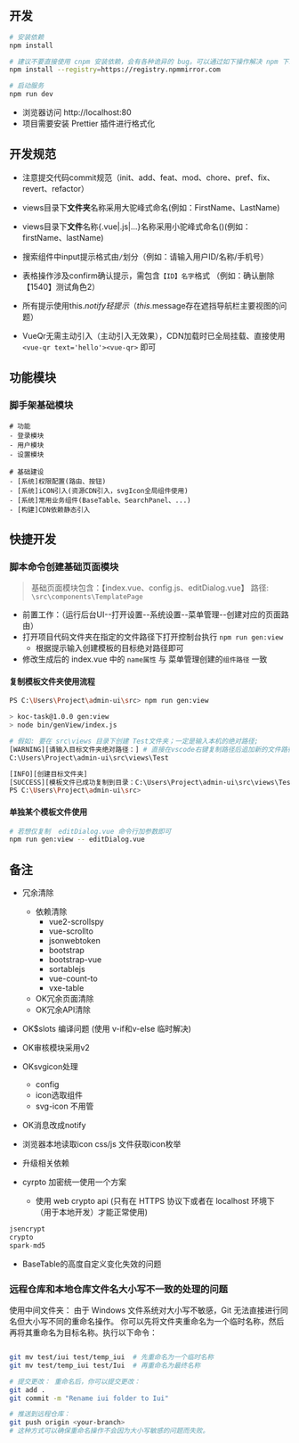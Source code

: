 ## 开发

```bash
# 安装依赖
npm install

# 建议不要直接使用 cnpm 安装依赖，会有各种诡异的 bug。可以通过如下操作解决 npm 下载速度慢的问题
npm install --registry=https://registry.npmmirror.com

# 启动服务
npm run dev
```

- 浏览器访问 http://localhost:80
- 项目需要安装 Prettier 插件进行格式化

## 开发规范

- 注意提交代码commit规范（init、add、feat、mod、chore、pref、fix、revert、refactor）
- views目录下**文件夹**名称采用大驼峰式命名(例如：FirstName、LastName)
- views目录下**文件**名称{.vue|.js|...}名称采用小驼峰式命名()(例如：firstName、lastName)

- 搜索组件中input提示格式由`/`划分（例如：请输入用户ID/名称/手机号）
- 表格操作涉及confirm确认提示，需包含`【ID】名字`格式 （例如：确认删除【1540】测试角色2）
- 所有提示使用this.$notify 轻提示（this.$message存在遮挡导航栏主要视图的问题）
- VueQr无需主动引入（主动引入无效果），CDN加载时已全局挂载、直接使用`<vue-qr text='hello'><vue-qr>` 即可

## 功能模块

### 脚手架基础模块
```
# 功能
- 登录模块
- 用户模块
- 设置模块

# 基础建设
- [系统]权限配置(路由、按钮)
- [系统]iCON引入(资源CDN引入，svgIcon全局组件使用)
- [系统]常用业务组件(BaseTable、SearchPanel、...)
- [构建]CDN依赖静态引入

```

## 快捷开发

### 脚本命令创建基础页面模块

> 基础页面模块包含：【index.vue、config.js、editDialog.vue】
> 路径: `\src\components\TemplatePage`

- 前置工作：（运行后台UI--打开设置--系统设置--菜单管理--创建对应的页面路由）
- 打开项目代码文件夹在指定的文件路径下打开控制台执行 `npm run gen:view` 
    - 根据提示输入创建模板的目标绝对路径即可
- 修改生成后的 index.vue 中的 `name属性` 与 菜单管理创建的`组件路径` 一致

#### 复制模板文件夹使用流程
```bash
PS C:\Users\Project\admin-ui\src> npm run gen:view

> koc-task@1.0.0 gen:view
> node bin/genView/index.js

# 假如: 要在 src\views 目录下创建 Test文件夹；一定是输入本机的绝对路径;
[WARNING][请输入目标文件夹绝对路径：] # 直接在vscode右键复制路径后追加新的文件路径即可
C:\Users\Project\admin-ui\src\views\Test

[INFO][创建目标文件夹]
[SUCCESS][模板文件已成功复制到目录：C:\Users\Project\admin-ui\src\views\Test]
PS C:\Users\Project\admin-ui\src>
```

#### 单独某个模板文件使用
```bash
# 若想仅复制  editDialog.vue 命令行加参数即可
npm run gen:view -- editDialog.vue
```

## 备注


- 冗余清除
    - 依赖清除
        - vue2-scrollspy
        - vue-scrollto
        - jsonwebtoken
        - bootstrap
        - bootstrap-vue
        - sortablejs
        - vue-count-to
        - vxe-table
    - OK冗余页面清除
    - OK冗余API清除

- OK$slots 编译问题 (使用 v-if和v-else 临时解决)
- OK审核模块采用v2
- OKsvgicon处理
    - config
    - icon选取组件
    - svg-icon 不用管
- OK消息改成notify

- 浏览器本地读取icon css/js 文件获取icon枚举
- 升级相关依赖

- cyrpto 加密统一使用一个方案
    - 使用 web crypto api (只有在 HTTPS 协议下或者在 localhost 环境下（用于本地开发）才能正常使用)
~~~js
jsencrypt
crypto
spark-md5
~~~

- BaseTable的高度自定义变化失效的问题


### 远程仓库和本地仓库文件名大小写不一致的处理的问题
使用中间文件夹： 由于 Windows 文件系统对大小写不敏感，Git 无法直接进行同名但大小写不同的重命名操作。
你可以先将文件夹重命名为一个临时名称，然后再将其重命名为目标名称。执行以下命令：
~~~bash

git mv test/iui test/temp_iui  # 先重命名为一个临时名称
git mv test/temp_iui test/Iui  # 再重命名为最终名称

# 提交更改： 重命名后，你可以提交更改：
git add .
git commit -m "Rename iui folder to Iui"

# 推送到远程仓库：
git push origin <your-branch>
# 这种方式可以确保重命名操作不会因为大小写敏感的问题而失败。
~~~